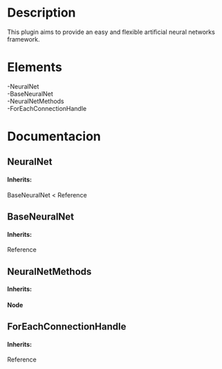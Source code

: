 <h1>Description</h1>
  This plugin aims to provide an easy and flexible artificial neural networks framework.

<h1>Elements</h1>
  -NeuralNet<br>
  -BaseNeuralNet<br>
  -NeuralNetMethods<br>
  -ForEachConnectionHandle
  
<h1>Documentacion</h1>

<h2>NeuralNet</h2>
  <h4>Inherits:</h4>
    BaseNeuralNet < Reference
                             
<h2>BaseNeuralNet</h2>
  <h4>Inherits:</h4>
    Reference
    
<h2>NeuralNetMethods</h2>
  <h4>Inherits:<h4>
    Node
    
<h2>ForEachConnectionHandle</h2>
  <h4>Inherits:</h4>
    Reference
